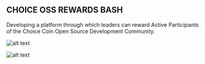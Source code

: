 ## CHOICE OSS REWARDS BASH

Developing a platform through which leaders can reward Active Participants of the Choice Coin Open Source Development Community.


![alt text](https://github.com/kamsiyo-laura/images/blob/main/Screenshot%202022-02-02%20at%2019-27-53%20CHOICE%20COIN.png)


![alt text](https://github.com/kamsiyo-laura/images/blob/main/Screenshot%202022-02-02%20at%2019-28-34%20CHOICE%20COIN.png)
